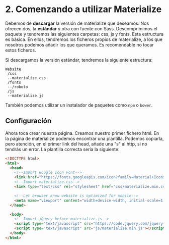 # 2. Comenzando a utilizar Materialize

Debemos de **descargar** la versión de materialize que deseamos. Nos ofrecen dos, la **estándar** y otra con fuente con Sass. Descomprimimos el paquete y tendremos las siguientes carpetas: css, js y fonts. Esta estructura es básica. En ellos, tendremos los ficheros propios de materialize, a los que nosotros podemos añadir los que queramos. Es recomendable no tocar estos ficheros.

Si descargamos la versión estándar, tendremos la siguiente estructura:

    Website
     /css
     --materialize.css
     /fonts
     --/roboto
     /js
     --materialize.js

También podemos utilizar un instalador de paquetes como `npm` o `bower`.

## Configuración

Ahora toca crear nuestra página. Creamos nuestro primer fichero html. En la página de materialize podemos encontrar una plantilla. Podemos copiarla, pero atención, en el primer link del head, añade una "s" al http, si no tendrás un error. La plantilla correcta sería la siguiente:

```html
<!DOCTYPE html>
<html>
  <head>
    <!--Import Google Icon Font-->
    <link href="https://fonts.googleapis.com/icon?family=Material+Icons" rel="stylesheet">
    <!--Import materialize.css-->
    <link type="text/css" rel="stylesheet" href="css/materialize.min.css"  media="screen,projection"/>

    <!--Let browser know website is optimized for mobile-->
    <meta name="viewport" content="width=device-width, initial-scale=1.0"/>
  </head>

  <body>
    <!--Import jQuery before materialize.js-->
    <script type="text/javascript" src="https://code.jquery.com/jquery-2.1.1.min.js"></script>
    <script type="text/javascript" src="js/materialize.min.js"></script>
  </body>
</html>
```
